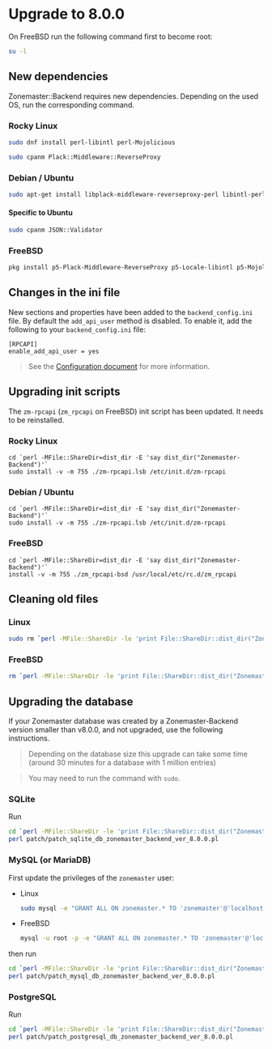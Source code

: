 # Upgrade to 8.0.0

On FreeBSD run the following command first to become root:

```sh
su -l
```

## New dependencies

Zonemaster::Backend requires new dependencies. Depending on the used OS, run
the corresponding command.

### Rocky Linux

```sh
sudo dnf install perl-libintl perl-Mojolicious
```

```sh
sudo cpanm Plack::Middleware::ReverseProxy
```

### Debian / Ubuntu

```sh
sudo apt-get install libplack-middleware-reverseproxy-perl libintl-perl libmojolicious-perl
```

#### Specific to Ubuntu

```sh
sudo cpanm JSON::Validator
```

### FreeBSD

```sh
pkg install p5-Plack-Middleware-ReverseProxy p5-Locale-libintl p5-Mojolicious
```


## Changes in the ini file

New sections and properties have been added to the `backend_config.ini` file.
By default the `add_api_user` method is disabled. To enable it, add the
following to your `backend_config.ini` file:

```
[RPCAPI]
enable_add_api_user = yes
```

> See the [Configuration document] for more information.


## Upgrading init scripts

The `zm-rpcapi` (`zm_rpcapi` on FreeBSD) init script has been updated. It needs
to be reinstalled.

### Rocky Linux

```
cd `perl -MFile::ShareDir=dist_dir -E 'say dist_dir("Zonemaster-Backend")'`
sudo install -v -m 755 ./zm-rpcapi.lsb /etc/init.d/zm-rpcapi
```

### Debian / Ubuntu

```
cd `perl -MFile::ShareDir=dist_dir -E 'say dist_dir("Zonemaster-Backend")'`
sudo install -v -m 755 ./zm-rpcapi.lsb /etc/init.d/zm-rpcapi
```

### FreeBSD

```
cd `perl -MFile::ShareDir=dist_dir -E 'say dist_dir("Zonemaster-Backend")'`
install -v -m 755 ./zm_rpcapi-bsd /usr/local/etc/rc.d/zm_rpcapi
```


## Cleaning old files

### Linux
```sh
sudo rm `perl -MFile::ShareDir -le 'print File::ShareDir::dist_dir("Zonemaster-Backend")')`/patch_*.pl
```

### FreeBSD
```sh
rm `perl -MFile::ShareDir -le 'print File::ShareDir::dist_dir("Zonemaster-Backend")')`/patch_*.pl
```

## Upgrading the database

If your Zonemaster database was created by a Zonemaster-Backend version smaller
than v8.0.0, and not upgraded, use the following instructions.

> Depending on the database size this upgrade can take some time (around
> 30 minutes for a database with 1 million entries)

> You may need to run the command with `sudo`.

### SQLite

Run
```sh
cd `perl -MFile::ShareDir -le 'print File::ShareDir::dist_dir("Zonemaster-Backend")'`
perl patch/patch_sqlite_db_zonemaster_backend_ver_8.0.0.pl
```

### MySQL (or MariaDB)

First update the privileges of the `zonemaster` user:
* Linux
  ```sh
  sudo mysql -e "GRANT ALL ON zonemaster.* TO 'zonemaster'@'localhost';"
  ```
* FreeBSD
  ```sh
  mysql -u root -p -e "GRANT ALL ON zonemaster.* TO 'zonemaster'@'localhost';"
  ```


then run
```sh
cd `perl -MFile::ShareDir -le 'print File::ShareDir::dist_dir("Zonemaster-Backend")'`
perl patch/patch_mysql_db_zonemaster_backend_ver_8.0.0.pl
```

### PostgreSQL

Run
```sh
cd `perl -MFile::ShareDir -le 'print File::ShareDir::dist_dir("Zonemaster-Backend")'`
perl patch/patch_postgresql_db_zonemaster_backend_ver_8.0.0.pl
```

[Configuration document]: ../Configuration.md
